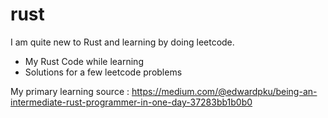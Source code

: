 # rust
I am quite new to Rust and learning by doing leetcode.

+ My Rust Code while learning 
+ Solutions for a few leetcode problems

My primary learning source : https://medium.com/@edwardpku/being-an-intermediate-rust-programmer-in-one-day-37283bb1b0b0
